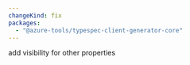 ```yaml
---
changeKind: fix
packages:
  - "@azure-tools/typespec-client-generator-core"
---
```


add visibility for other properties